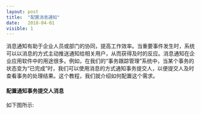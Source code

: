 ```yaml
---
layout: post
title:  "配置消息通知"
date:   2018-04-01
visible: 1
---
```


消息通知有助于企业人员或部门的协同，提高工作效率。当重要事件发生时，系统可以以消息的方式主动推送通知给相关用户，从而获得及时的反应。消息通知在企业应用软件中的用途很多。例如，在我们的“事务跟踪管理”系统中，当某个事务的状态变为“已完成”时，我们可以使用消息的方式通知事务提交人，以便提交人及时查看事务的处理结果。这个教程，我们就介绍如何配置这个需求。

#### 配置通知事务提交人消息


如下图所示: 
<img src="{{'/assets/img/2018-2-26-创建自定义表单3.png' | prepend: site.baseurl }}" alt=""><br>
